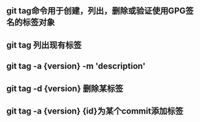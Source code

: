 ##  git tag命令用于创建，列出，删除或验证使用GPG签名的标签对象
##  git tag 列出现有标签
##  git tag -a {version} -m 'description'
##  git tag -d {version} 删除某标签
##  git tag -a {version} {id}为某个commit添加标签